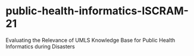# public-health-informatics-ISCRAM-21
Evaluating the Relevance of UMLS Knowledge Base for Public Health Informatics during Disasters
